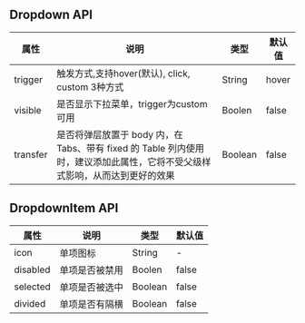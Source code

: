 ## Dropdown API
| 属性       | 说明                                                                         | 类型      | 默认值   |
|----------|----------------------------------------------------------------------------|---------|-------|
| trigger  | 触发方式,支持hover(默认), click, custom 3种方式                                       | String  | hover |
| visible  | 是否显示下拉菜单，trigger为custom可用                                                  | Boolen  | false |
| transfer | 是否将弹层放置于 body 内，在 Tabs、带有 fixed 的 Table 列内使用时，建议添加此属性，它将不受父级样式影响，从而达到更好的效果 | Boolean | false |
## DropdownItem API
| 属性       | 说明      | 类型      | 默认值   |
|----------|---------|---------|-------|
| icon     | 单项图标    | String  | -     |
| disabled | 单项是否被禁用 | Boolen  | false |
| selected | 单项是否被选中 | Boolean | false |
| divided  | 单项是否有隔横 | Boolean | false |